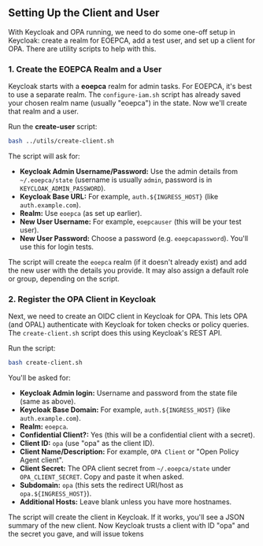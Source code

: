 
## Setting Up the Client and User

With Keycloak and OPA running, we need to do some one-off setup in Keycloak: create a realm for EOEPCA, add a test user, and set up a client for OPA. There are utility scripts to help with this.

### 1. Create the EOEPCA Realm and a User

Keycloak starts with a **eoepca** realm for admin tasks. For EOEPCA, it's best to use a separate realm. The `configure-iam.sh` script has already saved your chosen realm name (usually "eoepca") in the state. Now we'll create that realm and a user.

Run the **create-user** script:

```bash
bash ../utils/create-client.sh
```

The script will ask for:

- **Keycloak Admin Username/Password:** Use the admin details from `~/.eoepca/state` (username is usually `admin`, password is in `KEYCLOAK_ADMIN_PASSWORD`).
- **Keycloak Base URL:** For example, `auth.${INGRESS_HOST}` (like `auth.example.com`).
- **Realm:** Use `eoepca` (as set up earlier).
- **New User Username:** For example, `eoepcauser` (this will be your test user).
- **New User Password:** Choose a password (e.g. `eoepcapassword`). You'll use this for login tests.

The script will create the `eoepca` realm (if it doesn't already exist) and add the new user with the details you provide. It may also assign a default role or group, depending on the script.

### 2. Register the OPA Client in Keycloak

Next, we need to create an OIDC client in Keycloak for OPA. This lets OPA (and OPAL) authenticate with Keycloak for token checks or policy queries. The `create-client.sh` script does this using Keycloak's REST API.

Run the script:

```bash
bash create-client.sh
```

You'll be asked for:

- **Keycloak Admin login:** Username and password from the state file (same as above).
- **Keycloak Base Domain:** For example, `auth.${INGRESS_HOST}` (like `auth.example.com`).
- **Realm:** `eoepca`.
- **Confidential Client?:** Yes (this will be a confidential client with a secret).
- **Client ID:** `opa` (use "opa" as the client ID).
- **Client Name/Description:** For example, `OPA Client` or "Open Policy Agent client".
- **Client Secret:** The OPA client secret from `~/.eoepca/state` under `OPA_CLIENT_SECRET`. Copy and paste it when asked.
- **Subdomain:** `opa` (this sets the redirect URI/host as `opa.${INGRESS_HOST}`).
- **Additional Hosts:** Leave blank unless you have more hostnames.

The script will create the client in Keycloak. If it works, you'll see a JSON summary of the new client. Now Keycloak trusts a client with ID "opa" and the secret you gave, and will issue tokens
